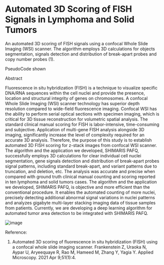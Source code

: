 # Automated 3D Scoring of FISH Signals in Lymphoma and Solid Tumors

An automated 3D scoring of FISH signals using a confocal Whole Slide Imaging (WSI) scanner. The algorithm employs 3D calculations for objects segmentation, signals detection and distribution of break-apart probes and copy number probes (1).

PseudoCode shown

Abstract


Fluorescence in situ hybridization (FISH) is a technique to visualize specific DNA/RNA sequences within the cell nuclei and provide the presence, location and structural integrity of genes on chromosomes. A confocal Whole Slide Imaging (WSI) scanner technology has superior depth resolution compared to wide-field fluorescence imaging. Confocal WSI has the ability to perform serial optical sections with specimen imaging, which is critical for 3D tissue reconstruction for volumetric spatial analysis. The standard clinical manual scoring for FISH is labor-intensive, time-consuming and subjective. Application of multi-gene FISH analysis alongside 3D imaging, significantly increase the level of complexity required for an accurate 3D analysis. Therefore, the purpose of this study is to establish automated 3D FISH scoring for z-stack images from confocal WSI scanner. The algorithm and the application we developed, SHIMARIS PAFQ, successfully employs 3D calculations for clear individual cell nuclei segmentation, gene signals detection and distribution of break-apart probes signal patterns, including standard break-apart, and variant patterns due to truncation, and deletion, etc. The analysis was accurate and precise when compared with ground truth clinical manual counting and scoring reported in ten lymphoma and solid tumors cases. The algorithm and the application we developed, SHIMARIS PAFQ, is objective and more efficient than the conventional procedure. It enables the automated counting of more nuclei, precisely detecting additional abnormal signal variations in nuclei patterns and analyzes gigabyte multi-layer stacking imaging data of tissue samples from patients. Currently, we are developing a deep learning algorithm for automated tumor area detection to be integrated with SHIMARIS PAFQ.




![image](https://github.com/user-attachments/assets/db1e14ce-363a-4005-bde0-0f470591b6a3)



Reference:
1. Automated 3D scoring of fluorescence in situ hybridization (FISH) using a confocal whole slide imaging scanner. Frankenstein Z, Uraoka N, Aypar U, Aryeequaye R, Rao M, Hameed M, Zhang Y, Yagia Y. Applied Microscopy. 2021 Apr 9;51(1):4. 
